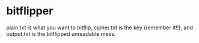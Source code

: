 # bitflipper
plain.txt is what you want to bitflip, cipher.txt is the key (remember it!!), and output.txt is the bitflipped unreadable mess.